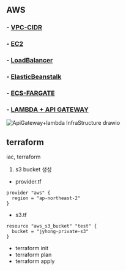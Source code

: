 ## AWS
### - [VPC-CIDR](https://github.com/briiidgehong/main-aws-terraform/tree/main/VPC-CIDR)
### - [EC2](https://github.com/briiidgehong/main-aws-terraform/tree/main/EC2)
### - [LoadBalancer](https://github.com/briiidgehong/main-aws-terraform/tree/main/LoadBalancer)
### - [ElasticBeanstalk](https://github.com/briiidgehong/main-aws-terraform/tree/main/ElasticBeanstalk)
### - [ECS-FARGATE](https://github.com/briiidgehong/main-aws-terraform/tree/main/ECS-FARGATE)
### - [LAMBDA + API GATEWAY](https://labs.brandi.co.kr/2018/07/31/kwakjs.html)
![ApiGateway+lambda InfraStructure drawio](https://user-images.githubusercontent.com/73451727/201026695-071cea66-11ba-49bf-8241-e0e48e92c284.png)



## terraform
iac, terraform


1. s3 bucket 생성
  - provider.tf
  ```
  provider "aws" {
    region = "ap-northeast-2"
  }
  ```

  - s3.tf
  ```
  resource "aws_s3_bucket" "test" {
    bucket = "jyhong-private-s3"
  }
  ```

  - terraform init
  - terraform plan
  - terraform apply
  

